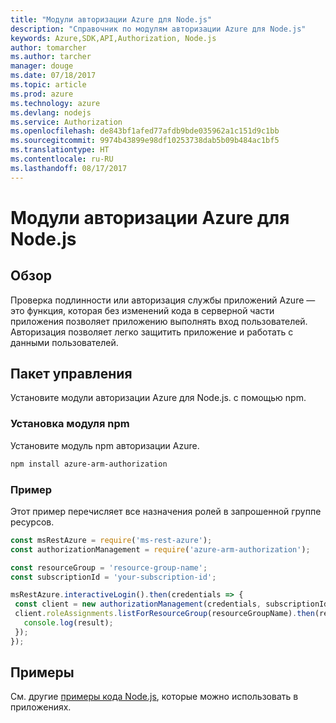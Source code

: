 ```yaml
---
title: "Модули авторизации Azure для Node.js"
description: "Справочник по модулям авторизации Azure для Node.js"
keywords: Azure,SDK,API,Authorization, Node.js
author: tomarcher
ms.author: tarcher
manager: douge
ms.date: 07/18/2017
ms.topic: article
ms.prod: azure
ms.technology: azure
ms.devlang: nodejs
ms.service: Authorization
ms.openlocfilehash: de843bf1afed77afdb9bde035962a1c151d9c1bb
ms.sourcegitcommit: 9974b43899e98df10253738dab5b09b484ac1bf5
ms.translationtype: HT
ms.contentlocale: ru-RU
ms.lasthandoff: 08/17/2017
---
```

# <a name="azure-authorization-modules-for-nodejs"></a>Модули авторизации Azure для Node.js

## <a name="overview"></a>Обзор

Проверка подлинности или авторизация службы приложений Azure — это функция, которая без изменений кода в серверной части приложения позволяет приложению выполнять вход пользователей. Авторизация позволяет легко защитить приложение и работать с данными пользователей.

## <a name="management-package"></a>Пакет управления

Установите модули авторизации Azure для Node.js. с помощью npm.

### <a name="install-the-npm-module"></a>Установка модуля npm

Установите модуль npm авторизации Azure.

```bash
npm install azure-arm-authorization
```

### <a name="example"></a>Пример

Этот пример перечисляет все назначения ролей в запрошенной группе ресурсов.

```javascript
const msRestAzure = require('ms-rest-azure');
const authorizationManagement = require('azure-arm-authorization');

const resourceGroup = 'resource-group-name';
const subscriptionId = 'your-subscription-id';

msRestAzure.interactiveLogin().then(credentials => {
 const client = new authorizationManagement(credentials, subscriptionId);
 client.roleAssignments.listForResourceGroup(resourceGroupName).then(result => {
   console.log(result);
 });
});
```

## <a name="samples"></a>Примеры

См. другие [примеры кода Node.js](https://azure.microsoft.com/resources/samples/?platform=nodejs), которые можно использовать в приложениях.
